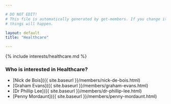 ```yaml
---

# DO NOT EDIT!
# This file is automatically generated by get-members. If you change it, bad
# things will happen.

layout: default
title: "Healthcare"

---
```


{% include interests/healthcare.md %}

### Who is interested in Healthcare?


* [Nick de Bois]({{ site.baseurl }}/members/nick-de-bois.html)
* [Graham Evans]({{ site.baseurl }}/members/graham-evans.html)
* [Dr Phillip Lee]({{ site.baseurl }}/members/dr-phillip-lee.html)
* [Penny Mordaunt]({{ site.baseurl }}/members/penny-mordaunt.html)
